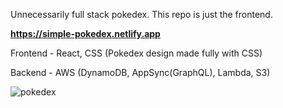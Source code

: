 Unnecessarily full stack pokedex. This repo is just the frontend.

**https://simple-pokedex.netlify.app**

Frontend - React, CSS (Pokedex design made fully with CSS)

Backend - AWS (DynamoDB, AppSync(GraphQL), Lambda, S3)


![pokedex](https://user-images.githubusercontent.com/43520453/143429098-7d931c56-00ac-45f7-8f3d-52e13a39b97b.gif)
